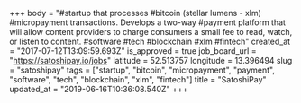 +++
body = "#startup that processes #bitcoin (stellar lumens - xlm) #micropayment transactions. Develops a two-way #payment platform that will allow content providers to charge consumers a small fee to read, watch, or listen to content. #software #tech #blockchain #xlm #fintech"
created_at = "2017-07-12T13:09:59.693Z"
is_approved = true
job_board_url = "https://satoshipay.io/jobs"
latitude = 52.513757
longitude = 13.396494
slug = "satoshipay"
tags = ["startup", "bitcoin", "micropayment", "payment", "software", "tech", "blockchain", "xlm", "fintech"]
title = "SatoshiPay"
updated_at = "2019-06-16T10:36:08.540Z"
+++
